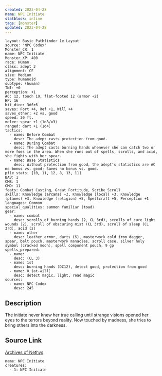 ```yaml
---
created: 2023-04-28
name: NPC Initiate
statblock: inline
tags: [monster]
updated: 2023-04-28
---
```

```statblock
layout: Basic Pathfinder 1e Layout
source: "NPC Codex"
Monster_CR: 1
name: NPC Initiate
Monster_XP: 400
race: Human
class: adept 3
alignment: CE
size: Medium
type: humanoid
subtype: (human)
INI: +0
perception: +1
AC: 12, touch 10, flat-footed 12 (armor +2)
HP: 16
hit_dice: 3d6+6
saves: Fort +4, Ref +1, Will +4
saves_other: +2 vs. good
speed: 30 ft.
melee: spear +1 (1d8/×3)
ranged: dart +1 (1d4)
tactics:
  - name: Before Combat
    desc: The adept casts protection from good.
  - name: During Combat
    desc: The adept casts burning hands whenever she can catch two or more foes in the area. When she runs out of spells, scrolls, and acid, she fights with her spear.
  - name: Base Statistics
    desc: Without protection from good, the adept’s statistics are AC no bonus vs. good; Saves no bonus vs. good.
pf1e_stats: [10, 11, 12, 8, 13, 11]
BAB: 1
CMB: 1
CMD: 11
feats: Combat Casting, Great Fortitude, Scribe Scroll
skills: Knowledge (arcana) +3, Knowledge (local) +3, Knowledge (planes) +3, Knowledge (religion) +5, Spellcraft +5, Perception +1
languages: Common
special_qualities: summon familiar (toad)
gear:
  - name: combat
    desc: scrolls of burning hands (2, CL 3rd), scrolls of cure light wounds (2), scroll of obscuring mist (CL 3rd), scroll of sleep (CL 3rd), acid (2)
  - name: other
    desc: leather armor, darts (6), masterwork cold iron dagger, spear, belt pouch, masterwork manacles, scroll case, silver holy symbol (cracked moon), spell component pouch, 9 gp
spells_prepared:
  - name:
    desc: (CL 3)
  - name: 1st
    desc: burning hands (DC12), detect good, protection from good
  - name: 0 (at-will)
    desc: detect magic, light, read magic
sources:
  - name: NPC Codex
    desc: 245
```
## Description
The initiate never knew her true calling until strange visions opened her eyes to the terrors beyond reality. Now touched by madness, she tries to bring others into the darkness.
## Source Link
[Archives of Nethys](https://aonprd.com/NPCDisplay.aspx?ItemName=Initiate)
```encounter-table
name: NPC Initiate
creatures:
  - 1: NPC Initiate
```
